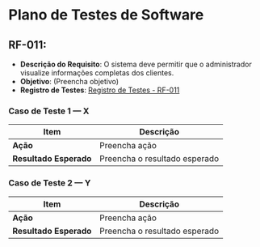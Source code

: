 # Plano de Testes de Software

## RF-011:
* **Descrição do Requisito**: O sistema deve permitir que o administrador visualize informações completas dos clientes.
* **Objetivo**: (Preencha objetivo)
* **Registro de Testes**: [Registro de Testes - RF-011](../../Registros%20de%20Teste/RF-011/README.md)

###  Caso de Teste 1 — X
| Item | Descrição |
|------|------------|
| **Ação** | Preencha ação |
| **Resultado Esperado** | Preencha o resultado esperado |

###  Caso de Teste 2 — Y
| Item | Descrição |
|------|------------|
| **Ação** | Preencha ação |
| **Resultado Esperado** | Preencha o resultado esperado |